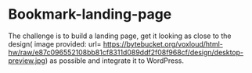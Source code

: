 # Bookmark-landing-page
The challenge is to build a landing page, get it looking as close to the design( image provided: url= https://bytebucket.org/voxloud/html-hw/raw/e87c096552108bb81cf8311d089ddf2f08f968cf/design/desktop-preview.jpg) as possible and integrate it to WordPress.
